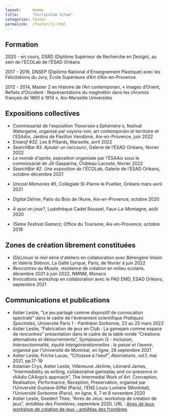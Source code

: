 ```yaml
---
layout:		mommy
title:  	"Curriculum Vitae"
categories: footer
permalink: 	/footer/cv.html
---
```


## Formation ##
2020 - en cours, DSRD (Diplôme Supérieur de Recherche en Design), au sein de l’ÉCOLab de l’ÉSAD Orléans

2017 - 2019, DNSEP (Diplôme National d'Enseignement Plastique) avec les Félicitations du Jury, École Supérieure d’Art d’Aix-en-Provence 

2012 - 2014, Master 2 en Histoire de l’Art contemporain, « Images d’Orient, Reflets d’Occident :  Représentations du maghrébin dans les chromos français de 1860 à 1914 », Aix-Marseille Universités

## Expositions collectives

* Commissariat de l'exposition *Traversée·s Ephémère·s*, festival Watergame, organisé par voyons-voir, art contemporain et territoire et l'ESAAix, Jardins de Pavillon Vendôme, Aix-en-Provence, juin 2022
* *Eniarof #32*, Les 8 Pillards, Marseille, avril 2022
* *SearchBar #3. Ajouter un raccourci*, Galerie de l’ÉSAD Orléans, février 2022
* *Le monde d'après*, exposition organisée par l'ÉSAAix sous le commissariat de Jill Gasparina, Château-Lacoste, février 2022
* *SearchBar #2. Une exposition de l'ÉCOLab*, Galerie de l’ÉSAD Orléans, octobre-décembre 2021

- *Uncool Memories #5*, Collégiale St-Pierre-le Puellier, Orléans mars-avril 2021

- *Digital Dérive*, Patio du Bois de l’Aune, Aix-en-Provence, octobre 2020

- *À quoi on joue?*, Ludothèque Cadet Roussel, Faux-La-Montagne, août 2020

- *15ème Festival Gamerz*, Office du Tourisme, Aix-en-Provence, octobre 2019

## Zones de création librement constituées

- *(Dé)Jouer le réel* série d'ateliers en collaboration avec Bérengère Voisin et Valérie Stiénon, La Gaîté Lyrique, Paris, de février à juin 2022
- *Rencontres au Musée*, résidence de création en milieu scolaire, décembre 2021 à juin 2022, NMNM, Monaco
- *Invocations* workshop en collaboration avec le PAD EMD, ESAD Orléans, septembre 2021

## Communications et publications

- Astier Leslie, "Le jeu partagé comme dispositif de convocation spectrale" dans le cadre de l'événement scientifique *Pratiques Spectrales*, Université Paris 1 - Panthéon Sorbonne, 23 au 25 mars 2022
- Astier Leslie, “Fabrication de jeux en Club : La gamejam comme espace de rencontres” présentation dans le cadre de la table ronde “Créations alternatives et détournements”, Symposium i3 - *Inclusion, Intersectionnalité, équité Intergénérationnelles : le passé et l’avenir*, organisé par l’Université de Montréal, en ligne, 28 septembre 2021
- Astier Leslie, Friche Lucas, “C(h)asse à l’oeuf”, *Aberrations*, vol.1, mai 2021, pp.17-19
- Aslanian Crys, Astier Leslie, Villeneuve Jérôme, Léonard James, “Intermediality as writing, collaborative gameplay and co-presence in rAAdio CAArgo’s approach”, The Intermedial Work of Art. Conception, Realisation, Performance, Reception, Preservation, organisé par l’Université Gustave-Eiffel (Paris), l’ENS Louis-Lumière (Montréal), l’Université Sorbonne (Paris), en ligne, 6, 7 et 8 novembre 2020
- Astier Leslie, Goedert Théo, “Aires de Jeux: workshop de création de jeux”, *antiAtlas des Frontières*, septembre 2020, URL : [Aires de jeux: workshop de création de jeux - antiAtlas des frontières](https://www.antiatlas.net/aires-de-jeux-workshop-de-creation-de-jeux/)
